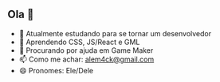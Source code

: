 ## Ola 👋

- 🔭 Atualmente estudando para se tornar um desenvolvedor
- 🌱 Aprendendo CSS, JS/React e GML
- 🤔 Procurando por ajuda em Game Maker
- 📫 Como me achar: alem4ck@gmail.com
- 😄 Pronomes: Ele/Dele
